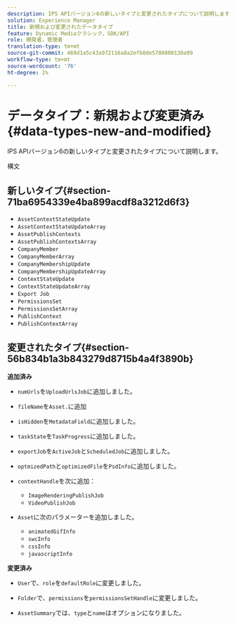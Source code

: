 ```yaml
---
description: IPS APIバージョン6の新しいタイプと変更されたタイプについて説明します。
solution: Experience Manager
title: 新規および変更されたデータタイプ
feature: Dynamic Mediaクラシック，SDK/API
role: 開発者，管理者
translation-type: tm+mt
source-git-commit: 469d1a5c43a972116a8a2efb0de5708800130a99
workflow-type: tm+mt
source-wordcount: '76'
ht-degree: 1%

---
```



# データタイプ：新規および変更済み{#data-types-new-and-modified}

IPS APIバージョン6の新しいタイプと変更されたタイプについて説明します。

構文

## 新しいタイプ{#section-71ba6954339e4ba899acdf8a3212d6f3}

* `AssetContextStateUpdate`
* `AssetContextStateUpdateArray`
* `AssetPublishContexts`
* `AssetPublishContextsArray`
* `CompanyMember`
* `CompanyMemberArray`
* `CompanyMembershipUpdate`
* `CompanyMembershipUpdateArray`
* `ContextStateUpdate`
* `ContextStateUpdateArray`
* `Export Job`
* `PermissionsSet`
* `PermissionsSetArray`
* `PublishContext`
* `PublishContextArray`

## 変更されたタイプ{#section-56b834b1a3b843279d8715b4a4f3890b}

**追加済み**

* `numUrls`を`UploadUrlsJob`に追加しました。

* `fileName`を`Asset.`に追加

* `isHidden`を`MetadataField`に追加しました。

* `taskState`を`TaskProgress`に追加しました。

* `exportJob`を`ActiveJob`と`ScheduledJob`に追加しました。

* `optmizedPath`と`optimizedFile`を`PsdInfo`に追加しました。

* `contextHandle`を次に追加：

   * `ImageRenderingPublishJob`
   * `VideoPublishJob`

* `Asset`に次のパラメーターを追加しました。

   * `animatedGifInfo`
   * `swcInfo`
   * `cssInfo`
   * `javascriptInfo`

**変更済み**

* `User`で、`role`を`defaultRole`に変更しました。

* `Folder`で、`permissions`を`permissionsSetHandle`に変更しました。

* `AssetSummary`では、`type`と`name`はオプションになりました。

